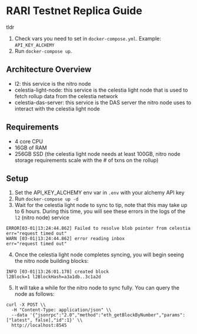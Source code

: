 # RARI Testnet Replica Guide

tldr
1. Check vars you need to set in `docker-compose.yml`. Example: `API_KEY_ALCHEMY`
2. Run `docker-compose up`.

## Architecture Overview

- l2: this service is the nitro node
- celestia-light-node: this service is the celestia light node that is used to fetch rollup data from the celestia network
- celestia-das-server: this service is the DAS server the nitro node uses to interact with the celestia light node

## Requirements

- 4 core CPU
- 16GB of RAM
- 256GB SSD (the celestia light node needs at least 100GB, nitro node storage requirements scale with the # of txns on the rollup)

## Setup

1. Set the API_KEY_ALCHEMY env var in `.env` with your alchemy API key
2. Run `docker-compose up -d`
3. Wait for the celestia light node to sync to tip, note that this may take up to 6 hours. During this time, you will see these errors in the logs of the `l2` (nitro node) service

```
ERROR[03-01|13:24:44.862] Failed to resolve blob pointer from celestia err="request timed out"
WARN [03-01|13:24:44.862] error reading inbox                      err="request timed out"
```

4. Once the celestia light node completes syncing, you will begin seeing the nitro node building blocks:

```
INFO [03-01|13:26:01.178] created block                            l2Block=1 l2BlockHash=a3a1db..3c1a2d
```

5. It will take a while for the nitro node to sync fully. You can query the node as follows:

```
curl -X POST \\
  -H "Content-Type: application/json" \\
  --data '{"jsonrpc":"2.0","method":"eth_getBlockByNumber","params":["latest", false],"id":1}' \\
  http://localhost:8545

```